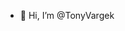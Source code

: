 - 👋 Hi, I’m @TonyVargek

<!---
TonyVargek/TonyVargek is a ✨ special ✨ repository because its `README.md` (this file) appears on your GitHub profile.
You can click the Preview link to take a look at your changes.
--->
